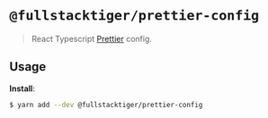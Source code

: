 # `@fullstacktiger/prettier-config`

> React Typescript [Prettier](https://prettier.io) config.

## Usage

**Install**:

```bash
$ yarn add --dev @fullstacktiger/prettier-config
```
